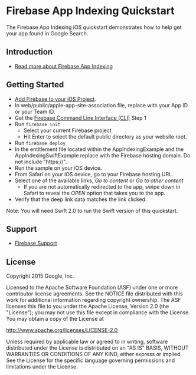 Firebase App Indexing Quickstart
==============================

The Firebase App Indexing iOS quickstart demonstrates how to help get your app found in Google Search.

Introduction
------------

- [Read more about Firebase App Indexing](https://firebase.google.com)

Getting Started
---------------

- [Add Firebase to your iOS Project](https://firebase.google.com/docs/ios/setup).
- In web/public/apple-app-site-association file, replace <YOUR-APPID-OR-TEAMID> with your
  App ID or your Team ID.
- Get the [Firebase Command Line Interface (CLI)](https://firebase.google.com/docs/hosting/quickstart#install-the-firebase-cli) Step 1
- Run `firebase init`
  - Select your current Firebase project
  - Hit Enter to select the default public directory as your website root.
- Run `firebase deploy`
- In the entitlement file located within the AppIndexingExample and the AppIndexingSwiftExample
  replace <YOUR-DOMAIN> with the Firebase hosting domain. Do not include "https://".
- Run the sample on your iOS device.
- From Safari on your iOS device, go to your Firebase hosting URL.
- Select one of the available links, *Go to content* or *Go to other content*
  - If you are not automatically redirected to the app, swipe down in Safari to
    reveal the *OPEN* option that takes you to the app.
- Verify that the deep link data matches the link clicked.

Note: You will need Swift 2.0 to run the Swift version of this quickstart.

Support
-------

- [Firebase Support](https://firebase.google.com/support/)

License
-------

Copyright 2015 Google, Inc.

Licensed to the Apache Software Foundation (ASF) under one or more contributor
license agreements.  See the NOTICE file distributed with this work for
additional information regarding copyright ownership.  The ASF licenses this
file to you under the Apache License, Version 2.0 (the "License"); you may not
use this file except in compliance with the License.  You may obtain a copy of
the License at

  http://www.apache.org/licenses/LICENSE-2.0

Unless required by applicable law or agreed to in writing, software
distributed under the License is distributed on an "AS IS" BASIS, WITHOUT
WARRANTIES OR CONDITIONS OF ANY KIND, either express or implied.  See the
License for the specific language governing permissions and limitations under
the License.
